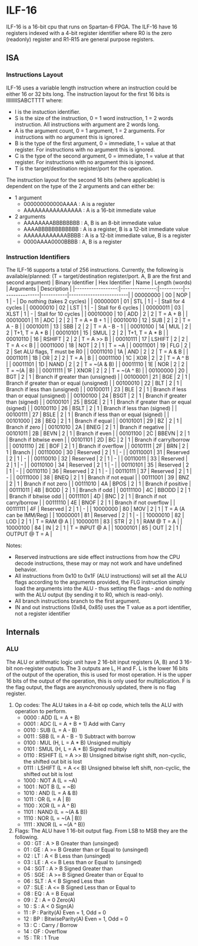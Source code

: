 # ILF-16
ILF-16 is a 16-bit cpu that runs on Spartan-6 FPGA.
The ILF-16 have 16 registers indexed with a 4-bit register identifier where R0 is the zero (readonly) register and R1-R15 are general purpose registers.


## ISA

### Instructions Layout
ILF-16 uses a variable length instruction where an instruction could be either 16 or 32 bits long. The instruction layout for the first 16 bits is IIIIIIIISABCTTTT where:
- I is the instuction identifier.
- S is the size of the instruction, 0 = 1 word instruction, 1 = 2 words instruction.
All instructions with argument are 2 words long.
- A is the argument count, 0 = 1 argument, 1 = 2 arguments. For instructions with no argument this is ignored.
- B is the type of the first argument, 0 = immediate, 1 = value at that register. For instructions with no argument this is ignored.
- C is the type of the second argument, 0 = immediate, 1 = value at that register. For instructions with no argument this is ignored.
- T is the target/destination register/port for the operation.

The instruction layout for the second 16 bits (where applicable) is dependent on the type of the 2 arguments and can either be:
- 1 argument
    - 000000000000AAAA : A is a register
    - AAAAAAAAAAAAAAAA : A is a 16-bit immediate value
- 2 arguments
    - AAAAAAAABBBBBBBB : A, B is an 8-bit immediate value
    - AAAABBBBBBBBBBBB : A is a register, B is a 12-bit immediate value
    - AAAAAAAAAAAABBBB : A is a 12-bit immediate value, B is a register
    - 0000AAAA0000BBBB : A, B is a register

### Instruction Identifiers
The ILF-16 supports a total of 256 instructions. Currently, the following is available/planned:
(T = target/destination register/port. A, B are the first and second argument)
| Binary Identifier | Hex Identifier | Name     | Length (words) | Arguments | Description             |
|------------------:|---------------:|----------|----------------|-----------|-------------------------|
| 00000000          | 00             | NOP      | 1              | -         | Do nothing (takes 2 cycles) |
| 00000001          | 01             | STL      | 1              | -         | Stall for 4 cycles      |
| 00000010          | 02             | LST      | 1              | -         | Stall for 6 cycles      |
| 00000011          | 03             | XLST     | 1              | -         | Stall for 10 cycles     |
| 00010000          | 10             | ADD      | 2              | 2         | T = A + B               |
| 00010001          | 11             | ADC      | 2              | 2         | T = A + B + 1           |
| 00010010          | 12             | SUB      | 2              | 2         | T = A - B               |
| 00010011          | 13             | SBB      | 2              | 2         | T = A - B - 1           |
| 00010100          | 14             | MUL      | 2              | 2         | T+1, T = A * B          |
| 00010101          | 15             | SMUL     | 2              | 2         | T+1, T = A * B          |
| 00010110          | 16             | RSHIFT   | 2              | 2         | T = A >> B              |
| 00010111          | 17             | LSHIFT   | 2              | 2         | T = A << B              |
| 00011000          | 18             | NOT      | 2              | 1         | T = ~A                  |
| 00011001          | 19             | FLG      | 2              | 2         | Set ALU flags, T must be R0 |
| 00011010          | 1A             | AND      | 2              | 2         | T = A & B               |
| 00011011          | 1B             | OR       | 2              | 2         | T = A | B               |
| 00011100          | 1C             | XOR      | 2              | 2         | T = A ^ B               |
| 00011101          | 1D             | NAND     | 2              | 2         | T = ~(A & B)            |
| 00011110          | 1E             | NOR      | 2              | 2         | T = ~(A | B)            |
| 00011111          | 1F             | XNOR     | 2              | 2         | T = ~(A ^ B)            |
| 00100000          | 20             | BGT      | 2              | 1         | Branch if greater than (unsigned) |
| 00100001          | 21             | BGE      | 2              | 1         | Branch if greater than or equal (unsigned) |
| 00100010          | 22             | BLT      | 2              | 1         | Branch if less than (unsigned) |
| 00100011          | 23             | BLE      | 2              | 1         | Branch if less than or equal (unsigned) |
| 00100100          | 24             | BSGT     | 2              | 1         | Branch if greater than (signed) |
| 00100101          | 25             | BSGE     | 2              | 1         | Branch if greater than or equal (signed) |
| 00100110          | 26             | BSLT     | 2              | 1         | Branch if less than (signed) |
| 00100111          | 27             | BSLE     | 2              | 1         | Branch if less than or equal (signed) |
| 00101000          | 28             | BEQ      | 2              | 1         | Branch if equal         |
| 00101001          | 29             | BZ       | 2              | 1         | Branch if zero          |
| 00101010          | 2A             | BNEG     | 2              | 1         | Branch if negative      |
| 00101011          | 2B             | BEVN     | 2              | 1         | Branch if even          |
| 00101100          | 2C             | BBEVN    | 2              | 1         | Branch if bitwise even  |
| 00101101          | 2D             | BC       | 2              | 1         | Branch if carry/borrow  |
| 00101110          | 2E             | BOF      | 2              | 1         | Branch if overflow      |
| 00101111          | 2F             | BRN      | 2              | 1         | Branch                  |
| 00110000          | 30             | Reserved | 2              | 1         | -                       |
| 00110001          | 31             | Reserved | 2              | 1         | -                       |
| 00110010          | 32             | Reserved | 2              | 1         | -                       |
| 00110011          | 33             | Reserved | 2              | 1         | -                       |
| 00110100          | 34             | Reserved | 2              | 1         | -                       |
| 00110101          | 35             | Reserved | 2              | 1         | -                       |
| 00110110          | 36             | Reserved | 2              | 1         | -                       |
| 00110111          | 37             | Reserved | 2              | 1         | -                       |
| 00111000          | 38             | BNEQ     | 2              | 1         | Branch if not equal     |
| 00111001          | 39             | BNZ      | 2              | 1         | Branch if not zero      |
| 00111010          | 4A             | BPOS     | 2              | 1         | Branch if positive      |
| 00111011          | 4B             | BODD     | 2              | 1         | Branch if odd           |
| 00111100          | 4C             | BBODD    | 2              | 1         | Branch if bitwise odd   |
| 00111101          | 4D             | BNC      | 2              | 1         | Branch if not carry/borrow |
| 00111110          | 4E             | BNOF     | 2              | 1         | Branch if not overflow  |
| 00111111          | 4F             | Reserved | 2              | 1         | -                       |
| 10000000          | 80             | MOV      | 2              | 1         | T = A (A can be IMM/Reg) |
| 10000001          | 81             | Reserved | 2              | 1         | -                       |
| 10000010          | 82             | LOD      | 2              | 1         | T = RAM @ A             |
| 10000011          | 83             | STR      | 2              | 1         | RAM @ T = A             |
| 10000100          | 84             | IN       | 2              | 1         | T = INPUT @ A           |
| 10000101          | 85             | OUT      | 2              | 1         | OUTPUT @ T = A          |

Notes: 
- Reserved instructions are side effect instructions from how the CPU decode instructions, these may or may not work and have undefined behavior.
- All instructions from 0x10 to 0x1F (ALU instructions) will set all the ALU flags according to the arguments provided, the FLG instruction simply load the arguments into the ALU - thus setting the flags - and do nothing with the ALU output (by sending it to R0, which is read-only).
- All branch instructions branch to the first argument.
- IN and out instructions (0x84, 0x85) uses the T value as a port identifier, not a register identifier

## Internals

### ALU
The ALU or arithmatic logic unit have 2 16-bit input registers (A, B) and 3 16-bit non-register outputs. The 3 outputs are L, H and F. L is the lower 16 bits of the output of the operation, this is used for most operation. H is the upper 16 bits of the output of the operation, this is only used for multiplication. F is the flag output, the flags are asynchronously updated, there is no flag register.
1. Op codes:
    The ALU takes in a 4-bit op code, which tells the ALU with operation to perform.
    - 0000 : ADD    (L = A + B)
    - 0001 : ADC    (L = A + B + 1) Add with Carry
    - 0010 : SUB    (L = A - B)
    - 0011 : SBB    (L = A - B - 1) Subtract with borrow
    - 0100 : MUL    (H, L = A * B) Unsigned multiply
    - 0101 : SMUL   (H, L = A * B) Signed multiply
    - 0110 : RSHIFT (L = A >> B) Unsigned bitwise right shift, non-cyclic, the shifted out bit is lost
    - 0111 : LSHIFT (L = A << B) Unsigned bitwise left shift, non-cyclic, the shifted out bit is lost
    - 1000 : NOT A  (L = ~A)
    - 1001 : NOT B  (L = ~B)
    - 1010 : AND    (L = A & B)
    - 1011 : OR     (L = A | B)
    - 1100 : XOR    (L = A ^ B)
    - 1101 : NAND   (L = ~(A & B))
    - 1110 : NOR    (L = ~(A | B))
    - 1111 : XNOR   (L = ~(A ^ B))
2. Flags:
    The ALU have 1 16-bit output flag. From LSB to MSB they are the following.
    - 00 : GT   : A > B   Greater than (unsinged)
    - 01 : GE   : A >= B  Greater than or Equal to (unsinged)
    - 02 : LT   : A < B   Less than (unsinged)
    - 03 : LE   : A <= B  Less than or Equal to (unsinged)
    - 04 : SGT  : A > B   Signed Greater than
    - 05 : SGE  : A >= B  Signed Greater than or Equal to
    - 06 : SLT  : A < B   Signed Less than
    - 07 : SLE  : A <= B  Signed Less than or Equal to
    - 08 : EQ   : A = B   Equal
    - 09 : Z    : A = 0   Zero(A)
    - 10 : S    : A < 0   Sign(A)
    - 11 : P    :         Parity(A) Even = 1, Odd = 0
    - 12 : BP   :         BitwiseParity(A) Even = 1, Odd = 0
    - 13 : C    :         Carry / Borrow
    - 14 : OF   :         Overflow
    - 15 : TR   : 1       True
